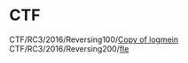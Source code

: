 # CTF
CTF/RC3/2016/Reversing100/[Copy of logmein](https://github.com/j3rrry/CTF/raw/master/RC3/2016/Reversing100/Copy%20of%20logmein) <br />
CTF/RC3/2016/Reversing200/[fle](https://github.com/j3rrry/CTF/raw/master/RC3/2016/Reversing200/fle)
